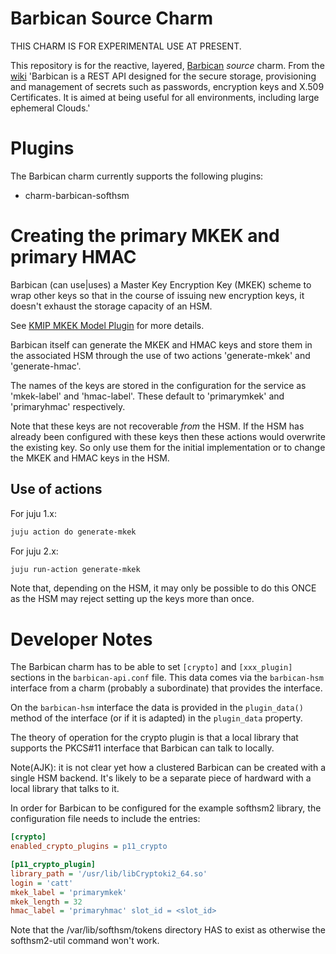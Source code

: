 # Barbican Source Charm

THIS CHARM IS FOR EXPERIMENTAL USE AT PRESENT.

This repository is for the reactive, layered,
[Barbican](https://wiki.openstack.org/wiki/Barbican) _source_ charm. From the
[wiki](https://wiki.openstack.org/wiki/Barbican) 'Barbican is a REST API
designed for the secure storage, provisioning and management of secrets such as
passwords, encryption keys and X.509 Certificates. It is aimed at being useful
for all environments, including large ephemeral Clouds.'

# Plugins

The Barbican charm currently supports the following plugins:

 - charm-barbican-softhsm

# Creating the primary MKEK and primary HMAC

Barbican (can use|uses) a Master Key Encryption Key (MKEK) scheme to wrap other
keys so that in the course of issuing new encryption keys, it doesn't exhaust
the storage capacity of an HSM.

See [KMIP MKEK Model
Plugin](https://specs.openstack.org/openstack/barbican-specs/specs/kilo/barbican-mkek-model.html)
for more details.

Barbican itself can generate the MKEK and HMAC keys and store them in the
associated HSM through the use of two actions 'generate-mkek' and
'generate-hmac'.

The names of the keys are stored in the configuration for the service as
'mkek-label' and 'hmac-label'.  These default to 'primarymkek' and
'primaryhmac' respectively.

Note that these keys are not recoverable _from_ the HSM.  If the HSM has
already been configured with these keys then these actions would overwrite the
existing key. So only use them for the initial implementation or to change the
MKEK and HMAC keys in the HSM.

## Use of actions

For juju 1.x:
```bash
juju action do generate-mkek
```

For juju 2.x:

```bash
juju run-action generate-mkek
```

Note that, depending on the HSM, it may only be possible to do this ONCE as the
HSM may reject setting up the keys more than once.

# Developer Notes

The Barbican charm has to be able to set `[crypto]` and `[xxx_plugin]` sections
in the `barbican-api.conf` file. This data comes via the `barbican-hsm`
interface from a charm (probably a subordinate) that provides the interface.

On the `barbican-hsm` interface the data is provided in the `plugin_data()`
method of the interface (or if it is adapted) in the `plugin_data` property.

The theory of operation for the crypto plugin is that a local library that
supports the PKCS#11 interface that Barbican can talk to locally.

Note(AJK): it is not clear yet how a clustered Barbican can be created with
a single HSM backend.  It's likely to be a separate piece of hardward with
a local library that talks to it.

In order for Barbican to be configured for the example softhsm2 library, the
configuration file needs to include the entries:

```ini
[crypto]
enabled_crypto_plugins = p11_crypto

[p11_crypto_plugin]
library_path = '/usr/lib/libCryptoki2_64.so'
login = 'catt'
mkek_label = 'primarymkek'
mkek_length = 32
hmac_label = 'primaryhmac' slot_id = <slot_id>
```

Note that the /var/lib/softhsm/tokens directory HAS to exist as otherwise the
softhsm2-util command won't work.
